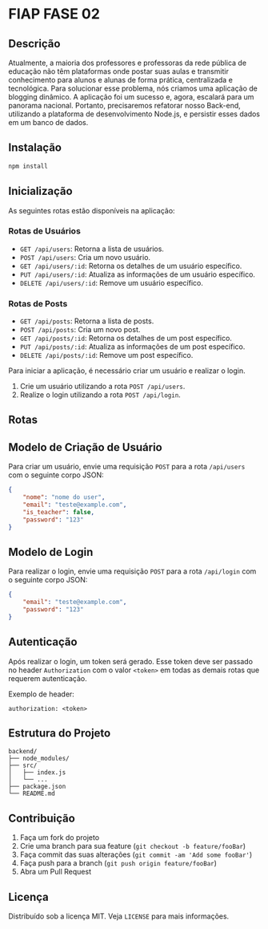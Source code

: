 # FIAP FASE 02 

## Descrição
Atualmente, a maioria dos professores e professoras da rede pública de educação não têm plataformas onde postar suas aulas e transmitir conhecimento para alunos e alunas de forma prática, centralizada e tecnológica. Para solucionar esse problema, nós criamos uma aplicação de blogging dinâmico. A aplicação foi um sucesso e, agora, escalará para um panorama nacional. Portanto, precisaremos refatorar nosso Back-end, utilizando a plataforma de desenvolvimento Node.js, e persistir esses dados em um banco de dados.

## Instalação

```bash
npm install
```
## Inicialização

As seguintes rotas estão disponíveis na aplicação:

### Rotas de Usuários

- `GET /api/users`: Retorna a lista de usuários.
- `POST /api/users`: Cria um novo usuário.
- `GET /api/users/:id`: Retorna os detalhes de um usuário específico.
- `PUT /api/users/:id`: Atualiza as informações de um usuário específico.
- `DELETE /api/users/:id`: Remove um usuário específico.

### Rotas de Posts

- `GET /api/posts`: Retorna a lista de posts.
- `POST /api/posts`: Cria um novo post.
- `GET /api/posts/:id`: Retorna os detalhes de um post específico.
- `PUT /api/posts/:id`: Atualiza as informações de um post específico.
- `DELETE /api/posts/:id`: Remove um post específico.

Para iniciar a aplicação, é necessário criar um usuário e realizar o login.

1. Crie um usuário utilizando a rota `POST /api/users`.
2. Realize o login utilizando a rota `POST /api/login`.
## Rotas
## Modelo de Criação de Usuário

Para criar um usuário, envie uma requisição `POST` para a rota `/api/users` com o seguinte corpo JSON:

```json
{
    "nome": "nome do user",
    "email": "teste@example.com",
    "is_teacher": false,
    "password": "123"
}
```

## Modelo de Login

Para realizar o login, envie uma requisição `POST` para a rota `/api/login` com o seguinte corpo JSON:

```json
{
    "email": "teste@example.com",
    "password": "123"
}
```
## Autenticação

Após realizar o login, um token será gerado. Esse token deve ser passado no header `Authorization` com o valor `<token>` em todas as demais rotas que requerem autenticação.

Exemplo de header:

```
authorization: <token>
```


## Estrutura do Projeto

```
backend/
├── node_modules/
├── src/
│   ├── index.js
│   └── ...
├── package.json
└── README.md
```

## Contribuição

1. Faça um fork do projeto
2. Crie uma branch para sua feature (`git checkout -b feature/fooBar`)
3. Faça commit das suas alterações (`git commit -am 'Add some fooBar'`)
4. Faça push para a branch (`git push origin feature/fooBar`)
5. Abra um Pull Request

## Licença

Distribuído sob a licença MIT. Veja `LICENSE` para mais informações.